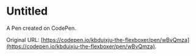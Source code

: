 # Untitled

A Pen created on CodePen.

Original URL: [https://codepen.io/kbduixju-the-flexboxer/pen/wBvQmza](https://codepen.io/kbduixju-the-flexboxer/pen/wBvQmza).

